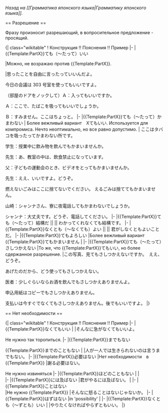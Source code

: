 <i>Назад на [[Грамматика японского языка|Грамматику японского языка]].</i>

== Разрешение ==

Фразу произносит разрешающий, в вопросительное предложение - просящий.

{| class="wikitable"
! Конструкция  !! Пояснения !! Пример
|-
|{{Template:PartX}}ても（～たって）いい

|Можно, не возражаю против {{Template:PartX}}. 

|思ったことを自由に言ったっていいんだよ。

今日の会議は 303 号室を使ってもいいですよ。

（部屋のドアをノックして）Ａ：入ってもいいですか。


Ａ：ここで、たばこを吸ってもいいでしょうか。

Ｂ：すみません。ここはちょっと。
|-
|{{Template:PartX}}ても（～たって）かまわない 
| Более вежливый вариант　Xてもいい. Используется для компромиса. 
Нечто неоптимально, но все равно допустимо.
| 
ここはタバコを吸ったってかまわない所です。

学生：授業中に飲み物を飲んでもかまいませんか。

先生：あ、教室の中は、飲食禁止になっています。

父：子どもの運動会のとき、ビデオをとってもかまいませんか。

先生：ええ、いいですよ。どうぞ。

燃えないごみはここに捨てないでください。 えるごみは捨ててもかまいません。

山崎：シャンナさん、寮に夜電話してもかまわないでしょうか。

シャンナ：大丈夫です。どうぞ、電話してください。
|-
|{{Template:PartX}}ても（～たって）結構だ || || わかってくれなくても結構です。
|-
|{{Template:PartX}}なくとも（～なくても）よい || || 君がしなくともよいことだ。
|-
|{{Template:PartX}}てもよろしい
|Более вежливый вариант　{{Template:PartX}}てもかまいません
|
|-
|{{Template:PartX}}ても（～たって）さしつかえない
|То же, что {{Template:PartX}}てもいい, но более сдержанное разрешение.
|この写真、見てもさしつかえないですか。　ええ、どうぞ。

あげたのだから、どう使ってもさしつかえない。

医者：少しぐらいならお酒を飲んでもさしつかえありませんよ。

申込用紙はコピーでもさしつかえありません。

支払いは今すぐでなくてもさしつかえありません。後でもいいですよ。
|}

== Нет необходимости ==

{| class="wikitable"
! Конструкция !! Пояснения !! Пример
|-
|{{Template:PartX}}なくてもいい
|
|そんなに急がなくてもいいよ。

Не нужно так торопиться.
|-
|{{Template:PartX}}までもない

{{Template:PartX}}までのこともない
|
|人が一人では生きられないのは言うまでもない。
|-
|{{Template:PartX}}必要はない 
|Нет необходимости　в {{Template:PartX}}
|謝る必要はない。

Не нужно извиняться	
|-
|{{Template:PartX}}ほどのこともない
|
|	
|-
|{{Template:PartX}}には及ばない
|君がやるには及ばない。
|
|-
|{{Template:PartX}}ことはない	
|Не нужно {{Template:PartX}}
|そんなに怒ることはないじゃないか。
|-
|{{Template:PartX}}はずはない
|in 'possibility'
|
|-
|{{Template:PartX}}なくとも（～ずとも）いい
|
|やりたくなければやらずともいい。
|}
